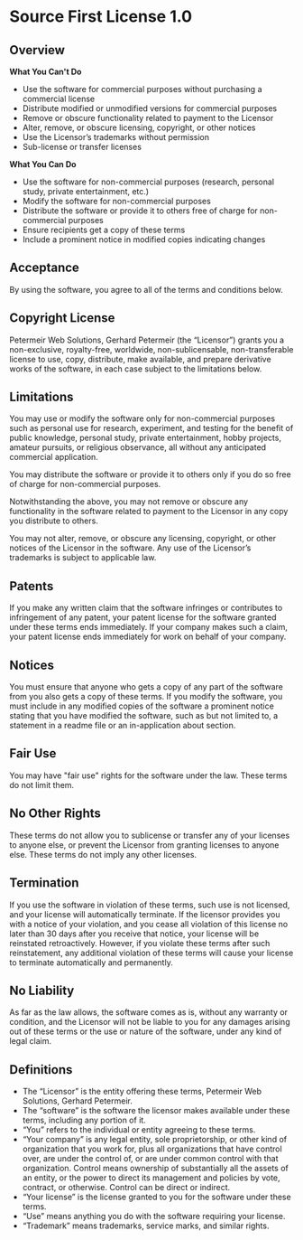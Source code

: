 # Source First License 1.0

## Overview

**What You Can't Do**
- Use the software for commercial purposes without purchasing a commercial license
- Distribute modified or unmodified versions for commercial purposes
- Remove or obscure functionality related to payment to the Licensor
- Alter, remove, or obscure licensing, copyright, or other notices
- Use the Licensor’s trademarks without permission
- Sub-license or transfer licenses

**What You Can Do**
- Use the software for non-commercial purposes (research, personal study, private entertainment, etc.)
- Modify the software for non-commercial purposes
- Distribute the software or provide it to others free of charge for non-commercial purposes
- Ensure recipients get a copy of these terms
- Include a prominent notice in modified copies indicating changes

## Acceptance
By using the software, you agree to all of the terms and conditions below.

## Copyright License
Petermeir Web Solutions, Gerhard Petermeir (the “Licensor”) grants you a non-exclusive, royalty-free, worldwide, non-sublicensable, non-transferable license to use, copy, distribute, make available, and prepare derivative works of the software, in each case subject to the limitations below.

## Limitations
You may use or modify the software only for non-commercial purposes such as personal use for research, experiment, and testing for the benefit of public knowledge, personal study, private entertainment, hobby projects, amateur pursuits, or religious observance, all without any anticipated commercial application.

You may distribute the software or provide it to others only if you do so free of charge for non-commercial purposes.

Notwithstanding the above, you may not remove or obscure any functionality in the software related to payment to the Licensor in any copy you distribute to others.

You may not alter, remove, or obscure any licensing, copyright, or other notices of the Licensor in the software. Any use of the Licensor’s trademarks is subject to applicable law.

## Patents
If you make any written claim that the software infringes or contributes to infringement of any patent, your patent license for the software granted under these terms ends immediately. If your company makes such a claim, your patent license ends immediately for work on behalf of your company.

## Notices
You must ensure that anyone who gets a copy of any part of the software from you also gets a copy of these terms. If you modify the software, you must include in any modified copies of the software a prominent notice stating that you have modified the software, such as but not limited to, a statement in a readme file or an in-application about section.

## Fair Use
You may have "fair use" rights for the software under the law. These terms do not limit them.

## No Other Rights
These terms do not allow you to sublicense or transfer any of your licenses to anyone else, or prevent the Licensor from granting licenses to anyone else. These terms do not imply any other licenses.

## Termination
If you use the software in violation of these terms, such use is not licensed, and your license will automatically terminate. If the licensor provides you with a notice of your violation, and you cease all violation of this license no later than 30 days after you receive that notice, your license will be reinstated retroactively. However, if you violate these terms after such reinstatement, any additional violation of these terms will cause your license to terminate automatically and permanently.

## No Liability
As far as the law allows, the software comes as is, without any warranty or condition, and the Licensor will not be liable to you for any damages arising out of these terms or the use or nature of the software, under any kind of legal claim.

## Definitions
- The “Licensor” is the entity offering these terms, Petermeir Web Solutions, Gerhard Petermeir.
- The “software” is the software the licensor makes available under these terms, including any portion of it.
- “You” refers to the individual or entity agreeing to these terms.
- “Your company” is any legal entity, sole proprietorship, or other kind of organization that you work for, plus all organizations that have control over, are under the control of, or are under common control with that organization. Control means ownership of substantially all the assets of an entity, or the power to direct its management and policies by vote, contract, or otherwise. Control can be direct or indirect.
- “Your license” is the license granted to you for the software under these terms.
- “Use” means anything you do with the software requiring your license.
- “Trademark” means trademarks, service marks, and similar rights.